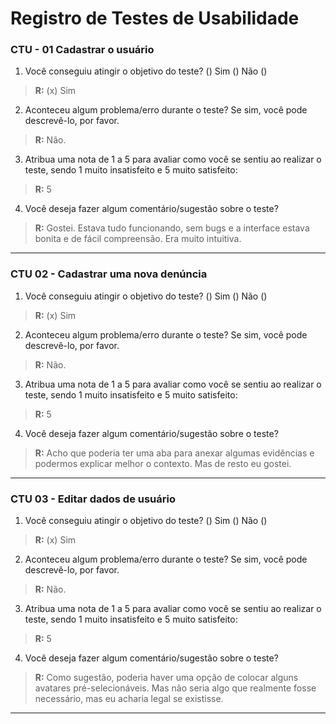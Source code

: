 # Registro de Testes de Usabilidade

### CTU - 01 Cadastrar o usuário

1. Você conseguiu atingir o objetivo do teste? () Sim () Não ()
> **R:** (x) Sim

2. Aconteceu algum problema/erro durante o teste? Se sim, você pode descrevê-lo, por favor.
> **R:** Não.

3. Atribua  uma  nota  de  1  a  5  para  avaliar  como  você  se  sentiu  ao  realizar  o  teste,  sendo  1 muito insatisfeito e 5 muito satisfeito:
> **R:** 5

4. Você deseja fazer algum comentário/sugestão sobre o teste?
> **R:** Gostei. Estava tudo funcionando, sem bugs e a interface estava bonita e de fácil compreensão. Era muito intuitiva.

-----------------------------------

### CTU 02 - Cadastrar uma nova denúncia

1. Você conseguiu atingir o objetivo do teste? () Sim () Não ()
> **R:** (x) Sim

2. Aconteceu algum problema/erro durante o teste? Se sim, você pode descrevê-lo, por favor.
> **R:** Não.

3. Atribua  uma  nota  de  1  a  5  para  avaliar  como  você  se  sentiu  ao  realizar  o  teste,  sendo  1 muito insatisfeito e 5 muito satisfeito:
> **R:** 5

4. Você deseja fazer algum comentário/sugestão sobre o teste?
> **R:** Acho que poderia ter uma aba para anexar algumas evidências e podermos explicar melhor o contexto. Mas de resto eu gostei.

-----------------------------------

### CTU 03 - Editar dados de usuário

1. Você conseguiu atingir o objetivo do teste? () Sim () Não ()
> **R:** (x) Sim

2. Aconteceu algum problema/erro durante o teste? Se sim, você pode descrevê-lo, por favor.
> **R:** Não.

3. Atribua  uma  nota  de  1  a  5  para  avaliar  como  você  se  sentiu  ao  realizar  o  teste,  sendo  1 muito insatisfeito e 5 muito satisfeito:
> **R:** 5

4. Você deseja fazer algum comentário/sugestão sobre o teste?
> **R:** Como sugestão, poderia haver uma opção de colocar alguns avatares pré-selecionáveis. Mas não seria algo que realmente fosse necessário, mas eu acharia legal se existisse.

-----------------------------------